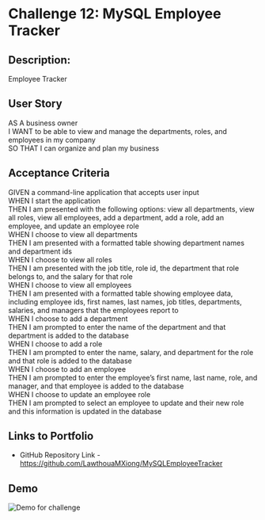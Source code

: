 # Challenge 12: MySQL Employee Tracker

## **Description:**
Employee Tracker

## **User Story**
AS A business owner<br />
I WANT to be able to view and manage the departments, roles, and employees in my company<br />
SO THAT I can organize and plan my business<br />

## **Acceptance Criteria**
GIVEN a command-line application that accepts user input<br />
WHEN I start the application<br />
THEN I am presented with the following options: view all departments, view all roles, view all employees, add a department, add a role, add an employee, and update an employee role<br />
WHEN I choose to view all departments<br />
THEN I am presented with a formatted table showing department names and department ids<br />
WHEN I choose to view all roles<br />
THEN I am presented with the job title, role id, the department that role belongs to, and the salary for that role<br />
WHEN I choose to view all employees<br />
THEN I am presented with a formatted table showing employee data, including employee ids, first names, last names, job titles, departments, salaries, and managers that the employees report to<br />
WHEN I choose to add a department<br />
THEN I am prompted to enter the name of the department and that department is added to the database<br />
WHEN I choose to add a role<br />
THEN I am prompted to enter the name, salary, and department for the role and that role is added to the database<br />
WHEN I choose to add an employee<br />
THEN I am prompted to enter the employee’s first name, last name, role, and manager, and that employee is added to the database<br />
WHEN I choose to update an employee role<br />
THEN I am prompted to select an employee to update and their new role and this information is updated in the database <br />

## **Links to Portfolio**
* GitHub Repository Link - https://github.com/LawthouaMXiong/MySQLEmployeeTracker

## **Demo**
![Demo for challenge](/demo/Challenge12.gif)

